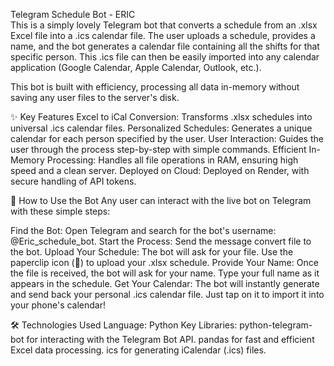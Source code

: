 Telegram Schedule Bot - ERIC	
This is a simply lovely Telegram bot that converts a schedule from an .xlsx Excel file into a .ics calendar file. 
The user uploads a schedule, provides a name, and the bot generates a calendar file containing all the shifts for that specific person. 
This .ics file can then be easily imported into any calendar application (Google Calendar, Apple Calendar, Outlook, etc.).

This bot is built with efficiency, processing all data in-memory without saving any user files to the server's disk.

✨ Key Features
Excel to iCal Conversion: Transforms .xlsx schedules into universal .ics calendar files.
Personalized Schedules: Generates a unique calendar for each person specified by the user.
User Interaction: Guides the user through the process step-by-step with simple commands.
Efficient In-Memory Processing: Handles all file operations in RAM, ensuring high speed and a clean server.
Deployed on Cloud: Deployed on  Render, with secure handling of API tokens.

🚀 How to Use the Bot
Any user can interact with the live bot on Telegram with these simple steps:

Find the Bot: Open Telegram and search for the bot's username: @Eric_schedule_bot.
Start the Process: Send the message convert file to the bot.
Upload Your Schedule: The bot will ask for your file. Use the paperclip icon (📎) to upload your .xlsx schedule.
Provide Your Name: Once the file is received, the bot will ask for your name. Type your full name as it appears in the schedule.
Get Your Calendar: The bot will instantly generate and send back your personal .ics calendar file. Just tap on it to import it into your phone's calendar!

🛠️ Technologies Used
Language: Python
Key Libraries:
python-telegram-bot for interacting with the Telegram Bot API.
pandas for fast and efficient Excel data processing.
ics for generating iCalendar (.ics) files.
